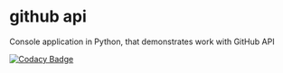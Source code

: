 # github api
 Console application in Python, that demonstrates work with GitHub API

[![Codacy Badge](https://app.codacy.com/project/badge/Grade/0f2a6e2a742d4c348df4db8b32ff5eec)](https://www.codacy.com/manual/mezgoodle/github-api_2?utm_source=github.com&amp;utm_medium=referral&amp;utm_content=mezgoodle/github-api&amp;utm_campaign=Badge_Grade)
